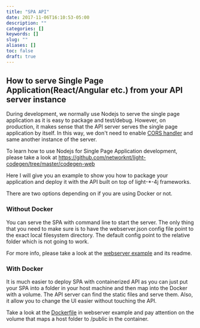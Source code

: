```yaml
---
title: "SPA API"
date: 2017-11-06T16:10:53-05:00
description: ""
categories: []
keywords: []
slug: ""
aliases: []
toc: false
draft: true
---
```


## How to serve Single Page Application(React/Angular etc.) from your API server instance

During development, we normally use Nodejs to serve the single page application as it is easy
to package and test/debug. However, on production, it makes sense that the API server serves
the single page application by itself. In this way, we don't need to enable [CORS handler](https://networknt.github.io/light-4j/middleware/cors/)
and same another instance of the server.

To learn how to use Nodejs for Single Page Application development, please take a look at
https://github.com/networknt/light-codegen/tree/master/codegen-web

Here I will give you an example to show you how to package your application and deploy it
with the API built on top of light-*-4j frameworks.

There are two options depending on if you are using Docker or not.

### Without Docker

You can serve the SPA with command line to start the server. The only thing that you need
to make sure is to have the webserver.json config file point to the exact local filesystem
directory. The default config point to the relative folder which is not going to work.

For more info, please take a look at the [webserver example](https://github.com/networknt/light-example-4j/tree/master/webserver)
and its readme.

### With Docker

It is much easier to deploy SPA with containerized API as you can just put your SPA into
a folder in your host machine and then map into the Docker with a volume. The API server
can find the static files and serve them. Also, it allow you to change the UI easier without
touching the API.

Take a look at the [Dockerfile](https://github.com/networknt/light-example-4j/blob/master/webserver/Dockerfile)
in webserver example and pay attention on the volume that maps a host folder to /public in
the container.

